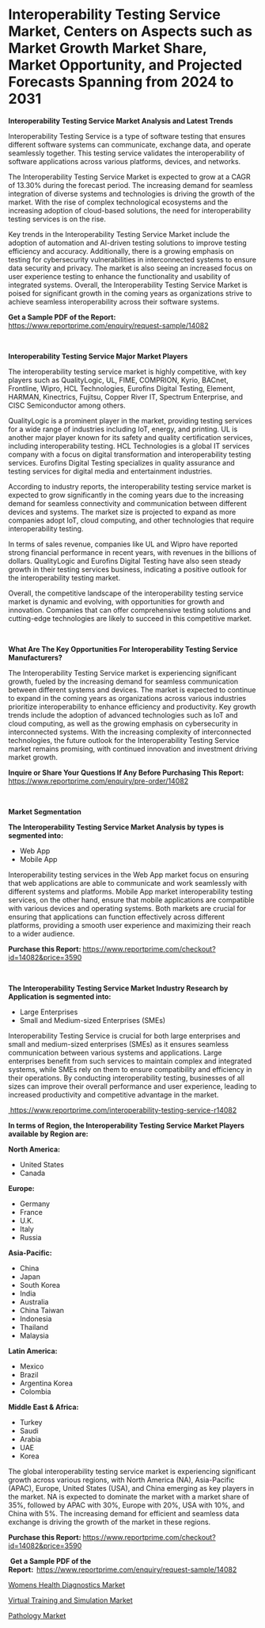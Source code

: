 <p><h1>Interoperability Testing Service Market, Centers on Aspects such as Market Growth Market Share, Market Opportunity, and Projected Forecasts Spanning from 2024 to 2031</h1></p><p><strong>Interoperability Testing Service Market Analysis and Latest Trends</strong></p>
<p><p>Interoperability Testing Service is a type of software testing that ensures different software systems can communicate, exchange data, and operate seamlessly together. This testing service validates the interoperability of software applications across various platforms, devices, and networks.</p><p>The Interoperability Testing Service Market is expected to grow at a CAGR of 13.30% during the forecast period. The increasing demand for seamless integration of diverse systems and technologies is driving the growth of the market. With the rise of complex technological ecosystems and the increasing adoption of cloud-based solutions, the need for interoperability testing services is on the rise.</p><p>Key trends in the Interoperability Testing Service Market include the adoption of automation and AI-driven testing solutions to improve testing efficiency and accuracy. Additionally, there is a growing emphasis on testing for cybersecurity vulnerabilities in interconnected systems to ensure data security and privacy. The market is also seeing an increased focus on user experience testing to enhance the functionality and usability of integrated systems. Overall, the Interoperability Testing Service Market is poised for significant growth in the coming years as organizations strive to achieve seamless interoperability across their software systems.</p></p>
<p><strong>Get a Sample PDF of the Report:&nbsp;</strong> <a href="https://www.reportprime.com/enquiry/request-sample/14082">https://www.reportprime.com/enquiry/request-sample/14082</a></p>
<p>&nbsp;</p>
<p><strong>Interoperability Testing Service Major Market Players</strong></p>
<p><p>The interoperability testing service market is highly competitive, with key players such as QualityLogic, UL, FIME, COMPRION, Kyrio, BACnet, Frontline, Wipro, HCL Technologies, Eurofins Digital Testing, Element, HARMAN, Kinectrics, Fujitsu, Copper River IT, Spectrum Enterprise, and CISC Semiconductor among others.</p><p>QualityLogic is a prominent player in the market, providing testing services for a wide range of industries including IoT, energy, and printing. UL is another major player known for its safety and quality certification services, including interoperability testing. HCL Technologies is a global IT services company with a focus on digital transformation and interoperability testing services. Eurofins Digital Testing specializes in quality assurance and testing services for digital media and entertainment industries.</p><p>According to industry reports, the interoperability testing service market is expected to grow significantly in the coming years due to the increasing demand for seamless connectivity and communication between different devices and systems. The market size is projected to expand as more companies adopt IoT, cloud computing, and other technologies that require interoperability testing.</p><p>In terms of sales revenue, companies like UL and Wipro have reported strong financial performance in recent years, with revenues in the billions of dollars. QualityLogic and Eurofins Digital Testing have also seen steady growth in their testing services business, indicating a positive outlook for the interoperability testing market.</p><p>Overall, the competitive landscape of the interoperability testing service market is dynamic and evolving, with opportunities for growth and innovation. Companies that can offer comprehensive testing solutions and cutting-edge technologies are likely to succeed in this competitive market.</p></p>
<p>&nbsp;</p>
<p><strong>What Are The Key Opportunities For Interoperability Testing Service Manufacturers?</strong></p>
<p><p>The Interoperability Testing Service market is experiencing significant growth, fueled by the increasing demand for seamless communication between different systems and devices. The market is expected to continue to expand in the coming years as organizations across various industries prioritize interoperability to enhance efficiency and productivity. Key growth trends include the adoption of advanced technologies such as IoT and cloud computing, as well as the growing emphasis on cybersecurity in interconnected systems. With the increasing complexity of interconnected technologies, the future outlook for the Interoperability Testing Service market remains promising, with continued innovation and investment driving market growth.</p></p>
<p><strong>Inquire or Share Your Questions If Any Before Purchasing This Report:</strong> <a href="https://www.reportprime.com/enquiry/pre-order/14082">https://www.reportprime.com/enquiry/pre-order/14082</a></p>
<p>&nbsp;</p>
<p><strong>Market Segmentation</strong></p>
<p><strong>The Interoperability Testing Service Market Analysis by types is segmented into:</strong></p>
<p><ul><li>Web App</li><li>Mobile App</li></ul></p>
<p><p>Interoperability testing services in the Web App market focus on ensuring that web applications are able to communicate and work seamlessly with different systems and platforms. Mobile App market interoperability testing services, on the other hand, ensure that mobile applications are compatible with various devices and operating systems. Both markets are crucial for ensuring that applications can function effectively across different platforms, providing a smooth user experience and maximizing their reach to a wider audience.</p></p>
<p><strong>Purchase this Report:&nbsp;</strong><a href="https://www.reportprime.com/checkout?id=14082&price=3590">https://www.reportprime.com/checkout?id=14082&price=3590</a></p>
<p>&nbsp;</p>
<p><strong>The Interoperability Testing Service Market Industry Research by Application is segmented into:</strong></p>
<p><ul><li>Large Enterprises</li><li>Small and Medium-sized Enterprises (SMEs)</li></ul></p>
<p><p>Interoperability Testing Service is crucial for both large enterprises and small and medium-sized enterprises (SMEs) as it ensures seamless communication between various systems and applications. Large enterprises benefit from such services to maintain complex and integrated systems, while SMEs rely on them to ensure compatibility and efficiency in their operations. By conducting interoperability testing, businesses of all sizes can improve their overall performance and user experience, leading to increased productivity and competitive advantage in the market.</p></p>
<p><a href="https://www.reportprime.com/interoperability-testing-service-r14082">&nbsp;https://www.reportprime.com/interoperability-testing-service-r14082</a></p>
<p><strong>In terms of Region, the Interoperability Testing Service Market Players available by Region are:</strong></p>
<p>
    <p> <strong> North America: </strong>
        <ul>
            <li>United States</li>
            <li>Canada</li>
        </ul>
        </p> 
    <p> <strong> Europe: </strong>
        <ul>
            <li>Germany</li>
            <li>France</li>
            <li>U.K.</li>
            <li>Italy</li>
            <li>Russia</li>
        </ul>
        </p> 
    <p> <strong> Asia-Pacific: </strong>
        <ul>
            <li>China</li>
            <li>Japan</li>
            <li>South Korea</li>
            <li>India</li>
            <li>Australia</li>
            <li>China Taiwan</li>
            <li>Indonesia</li>
            <li>Thailand</li>
            <li>Malaysia</li>
        </ul>
        </p> 
    <p> <strong> Latin America: </strong>
        <ul>
            <li>Mexico</li>
            <li>Brazil</li>
            <li>Argentina Korea</li>
            <li>Colombia</li>
        </ul>
        </p> 
    <p> <strong> Middle East & Africa: </strong>
        <ul>
            <li>Turkey</li>
            <li>Saudi</li>
            <li>Arabia</li>
            <li>UAE</li>
            <li>Korea</li>
        </ul>
    </p>
    </p>
<p><p>The global interoperability testing service market is experiencing significant growth across various regions, with North America (NA), Asia-Pacific (APAC), Europe, United States (USA), and China emerging as key players in the market. NA is expected to dominate the market with a market share of 35%, followed by APAC with 30%, Europe with 20%, USA with 10%, and China with 5%. The increasing demand for efficient and seamless data exchange is driving the growth of the market in these regions.</p></p>
<p><strong>Purchase this Report: </strong><a href="https://www.reportprime.com/checkout?id=14082&price=3590">https://www.reportprime.com/checkout?id=14082&price=3590</a></p>
<p>&nbsp;<strong>Get a Sample PDF of the Report:&nbsp;&nbsp;</strong><a href="https://www.reportprime.com/enquiry/request-sample/14082">https://www.reportprime.com/enquiry/request-sample/14082</a></p>
<p><strong></strong></p>
<p><p><a href="https://github.com/RichRobinson5/Market-Research-Report-List-6/blob/main/womens-health-diagnostics-market.md">Womens Health Diagnostics Market</a></p><p><a href="https://github.com/dancokkoe288/Market-Research-Report-List-1/blob/main/virtual-training-and-simulation-market.md">Virtual Training and Simulation Market</a></p><p><a href="https://github.com/kumertitash/Market-Research-Report-List-1/blob/main/pathology-market.md">Pathology Market</a></p></p>